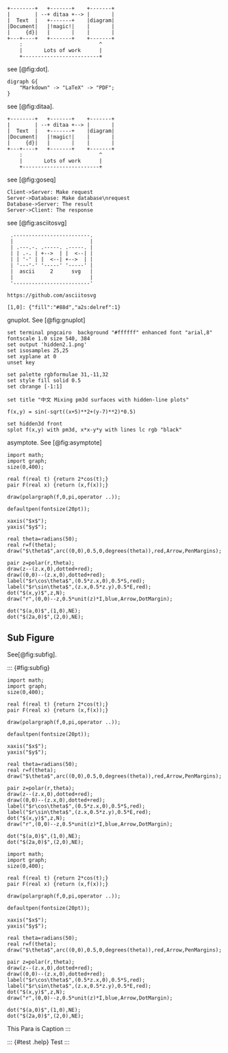 ```
+--------+   +-------+    +-------+
|        | --+ ditaa +--> |       |
|  Text  |   +-------+    |diagram|
|Document|   |!magic!|    |       |
|     {d}|   |       |    |       |
+---+----+   +-------+    +-------+
	:                         ^
	|       Lots of work      |
	+-------------------------+
```		

see [@fig:dot].

```{#fig:dot .plot:dot caption="Graphviz Dot Demo"}
digraph G{
	"Markdown" -> "LaTeX" -> "PDF";
}
```

see [@fig:ditaa].

```{#fig:ditaa .plot:ditaa caption="Ditaa Demo"}
+--------+   +-------+    +-------+
|        | --+ ditaa +--> |       |
|  Text  |   +-------+    |diagram|
|Document|   |!magic!|    |       |
|     {d}|   |       |    |       |
+---+----+   +-------+    +-------+
	:                         ^
	|       Lots of work      |
	+-------------------------+
```		

see [@fig:goseq]

```{#fig:goseq .plot:goseq caption="Goseq Demo"}
Client->Server: Make request
Server->Database: Make database\nrequest
Database->Server: The result
Server->Client: The response
```

see [@fig:asciitosvg]

```{#fig:asciitosvg .plot:a2s caption="A2s Demo"}
 .-------------------------.
 |                         |
 | .---.-. .-----. .-----. |
 | | .-. | +-->  | |  <--| |
 | | '-' | |  <--| +-->  | |
 | '---'-' '-----' '-----' |
 |  ascii     2      svg   |
 |                         |
 '-------------------------'

https://github.com/asciitosvg

[1,0]: {"fill":"#88d","a2s:delref":1}
```

gnuplot. See [@fig:gnuplot]

```{#fig:gnuplot .plot:gnuplot .testclass caption="gnuplot Demo" width=50%}
set terminal pngcairo  background "#ffffff" enhanced font "arial,8" fontscale 1.0 size 540, 384 
set output 'hidden2.1.png'
set isosamples 25,25
set xyplane at 0
unset key

set palette rgbformulae 31,-11,32
set style fill solid 0.5
set cbrange [-1:1]

set title "中文 Mixing pm3d surfaces with hidden-line plots"

f(x,y) = sin(-sqrt((x+5)**2+(y-7)**2)*0.5)

set hidden3d front
splot f(x,y) with pm3d, x*x-y*y with lines lc rgb "black"
```

asymptote. See [@fig:asymptote]

```{#fig:asymptote .plot:asy caption="Asymptote Demo"}
import math;
import graph;
size(0,400);

real f(real t) {return 2*cos(t);}
pair F(real x) {return (x,f(x));}

draw(polargraph(f,0,pi,operator ..));

defaultpen(fontsize(20pt));

xaxis("$x$");
yaxis("$y$");

real theta=radians(50);
real r=f(theta);
draw("$\theta$",arc((0,0),0.5,0,degrees(theta)),red,Arrow,PenMargins);

pair z=polar(r,theta);
draw(z--(z.x,0),dotted+red);
draw((0,0)--(z.x,0),dotted+red);
label("$r\cos\theta$",(0.5*z.x,0),0.5*S,red);
label("$r\sin\theta$",(z.x,0.5*z.y),0.5*E,red);
dot("$(x,y)$",z,N);
draw("r",(0,0)--z,0.5*unit(z)*I,blue,Arrow,DotMargin);

dot("$(a,0)$",(1,0),NE);
dot("$(2a,0)$",(2,0),NE);
```

## Sub Figure

See[@fig:subfig].

::: {#fig:subfig}
```{#fig:sub_asymptote .plot:asy caption="Asymptote Demo" width=40% subfig=1}
import math;
import graph;
size(0,400);

real f(real t) {return 2*cos(t);}
pair F(real x) {return (x,f(x));}

draw(polargraph(f,0,pi,operator ..));

defaultpen(fontsize(20pt));

xaxis("$x$");
yaxis("$y$");

real theta=radians(50);
real r=f(theta);
draw("$\theta$",arc((0,0),0.5,0,degrees(theta)),red,Arrow,PenMargins);

pair z=polar(r,theta);
draw(z--(z.x,0),dotted+red);
draw((0,0)--(z.x,0),dotted+red);
label("$r\cos\theta$",(0.5*z.x,0),0.5*S,red);
label("$r\sin\theta$",(z.x,0.5*z.y),0.5*E,red);
dot("$(x,y)$",z,N);
draw("r",(0,0)--z,0.5*unit(z)*I,blue,Arrow,DotMargin);

dot("$(a,0)$",(1,0),NE);
dot("$(2a,0)$",(2,0),NE);
```
```{#fig:sub1_asymptote .plot:asy caption="Asymptote Demo" width=40% subfig=1}
import math;
import graph;
size(0,400);

real f(real t) {return 2*cos(t);}
pair F(real x) {return (x,f(x));}

draw(polargraph(f,0,pi,operator ..));

defaultpen(fontsize(20pt));

xaxis("$x$");
yaxis("$y$");

real theta=radians(50);
real r=f(theta);
draw("$\theta$",arc((0,0),0.5,0,degrees(theta)),red,Arrow,PenMargins);

pair z=polar(r,theta);
draw(z--(z.x,0),dotted+red);
draw((0,0)--(z.x,0),dotted+red);
label("$r\cos\theta$",(0.5*z.x,0),0.5*S,red);
label("$r\sin\theta$",(z.x,0.5*z.y),0.5*E,red);
dot("$(x,y)$",z,N);
draw("r",(0,0)--z,0.5*unit(z)*I,blue,Arrow,DotMargin);

dot("$(a,0)$",(1,0),NE);
dot("$(2a,0)$",(2,0),NE);
```

This Para is Caption
:::

::: {#test .help}
Test
:::